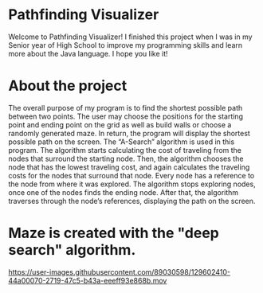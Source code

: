 # Pathfinding Visualizer

Welcome to Pathfinding Visualizer! I finished this project when I was in my Senior year of High School to improve my programming skills and 
learn more about the Java language. I hope you like it! 


# About the project 

The overall purpose of my program is to find the shortest possible path between two points. The user may choose the positions for the starting point and ending 
point on the grid as well as build walls or choose a randomly generated maze. In return, the program will display the shortest possible path on the screen. 
The “A-Search” algorithm is used in this program. The algorithm starts calculating the cost of traveling from the nodes that surround the starting node. 
Then, the algorithm chooses the node that has the lowest traveling cost, and again calculates the traveling costs for the nodes that surround that node. 
Every node has a reference to the node from where it was explored. The algorithm stops exploring nodes, once one of the nodes finds the ending node. 
After that, the algorithm traverses through the node’s references, displaying the path on the screen. 

# Maze is created with the "deep search" algorithm.
https://user-images.githubusercontent.com/89030598/129602410-44a00070-2719-47c5-b43a-eeeff93e868b.mov


